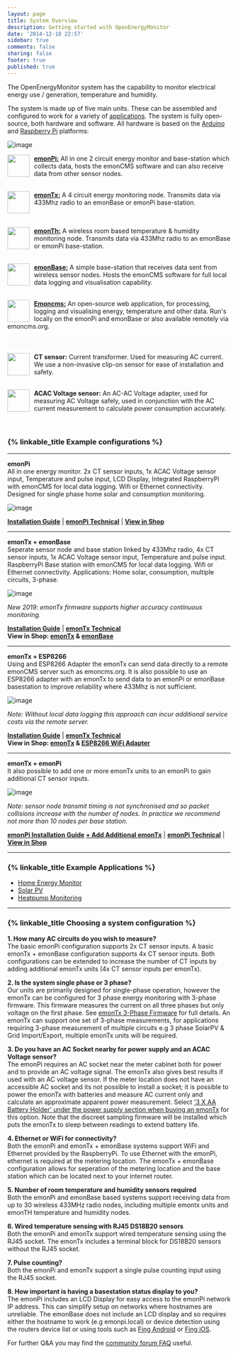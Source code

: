 ```yaml
---
layout: page
title: System Overview
description: Getting started with OpenEnergyMonitor
date: '2014-12-18 22:57'
sidebar: true
comments: false
sharing: false
footer: true
published: true
---
```


The OpenEnergyMonitor system  has the capability to monitor electrical energy use / generation, temperature and humidity.

The system is made up of five main units. These can be assembled and configured to work for a variety of [applications](/applications). The system is fully open-source, both hardware and software. All hardware is based on the [Arduino](http://www.arduino.cc/) and [Raspberry Pi](http://raspberrypi.org) platforms:

![image](/images/setup/oemfpsystemdiagram.png)

<img src="/images/setup/emonpi-min.png" style="float:left; width:50px; margin-right:10px"><div style="min-height:50px"><b><a href="/technical/emonpi">emonPi:</a></b> All in one 2 circuit energy monitor and base-station which collects data, hosts the emonCMS software and can also receive data from other sensor nodes.</div><br>

<img src="/images/setup/emontx-min.png" style="float:left; width:50px; margin-right:10px"><div style="min-height:50px"><b><a href="/technical/emontx">emonTx:</a></b> A 4 circuit energy monitoring node. Transmits data via 433Mhz radio to an emonBase or emonPi base-station.
</div><br>

<img src="/images/setup/emonth-min.png" style="float:left; width:50px; margin-right:10px"><b><a href="/setup/emonth">emonTh:</a></b> A wireless room based temperature & humidity monitoring node. Transmits data via 433Mhz radio to an emonBase or emonPi base-station.
<br><br>

<img src="/images/setup/emonbase-min.png" style="float:left; width:50px; margin-right:10px"><b><a href="/setup/install-emontx">emonBase:</a></b> A simple base-station that receives data sent from wireless sensor nodes. Hosts the emonCMS software for full local data logging and visualisation capability.
<br><br>

<img src="/images/setup/emoncms-min.png" style="float:left; width:50px; margin-right:10px"><b><a href="/emoncms/coreconcepts">Emoncms:</a></b> An open-source web application, for processing, logging and visualising energy, temperature and other data. Run's locally on the emonPi and emonBase or also available remotely via emoncms.org.
<br><br>

<div style="height:1px; background-color:#eee; margin-bottom:20px"></div>

<img src="/images/setup/ctsensor.png" style="float:left; width:50px; margin-right:10px"><b>CT sensor:</b> Current transformer. Used for measuring AC current. We use a non-invasive clip-on sensor for ease of installation and safety.
<br><br>

<img src="/images/setup/voltagesensor.png" style="float:left; width:50px; margin-right:10px"><b>ACAC Voltage sensor:</b> An AC-AC Voltage adapter, used for measuring AC Voltage safely, used in conjunction with the AC current measurement to calculate power consumption accurately.
<br><br>
<br>


### {% linkable_title Example configurations %}

---

**emonPi**<br>
All in one energy monitor. 2x CT sensor inputs, 1x ACAC Voltage sensor input, Temperature and pulse input, LCD Display, Integrated RaspberryPi with emonCMS for local data logging. Wifi or Ethernet connectivity. Designed for single phase home solar and consumption monitoring.

![image](/images/setup/emonpi.png)

**[Installation Guide](/setup/install)** | **[emonPi Technical](/technical/emonpi)** | **[View in Shop](https://shop.openenergymonitor.com/emonpi-3/)**

---

**emonTx + emonBase**<br>
Seperate sensor node and base station linked by 433Mhz radio, 4x CT sensor inputs, 1x ACAC Voltage sensor input, Temperature and pulse input. RaspberryPi Base station with emonCMS for local data logging. Wifi or Ethernet connectivity. Applications: Home solar, consumption, multiple circuits, 3-phase.

![image](/images/setup/emontxandbase.png)

*New 2019: emonTx firmware supports higher accuracy continuous monitoring.*

**[Installation Guide](/setup/install-emontx)** | **[emonTx Technical](/technical/emontx)**<br> **View in Shop: [emonTx](https://shop.openenergymonitor.com/emontx-v3-electricity-monitoring-transmitter/) & [emonBase](https://shop.openenergymonitor.com/emonbase-web-connected-base-station/)**

---

**emonTx + ESP8266**<br>
Using and ESP8266 Adapter the emonTx can send data directly to a remote emonCMS server such as emoncms.org. It is also possible to use an ESP8266 adapter with an emonTx to send data to an emonPi or emonBase basestation to improve reliability where 433Mhz is not sufficient.

![image](/images/setup/emontx.png)

*Note: Without local data logging this approach can incur additional service costs via the remote server.*

**[Installation Guide](/setup/esp8266-adapter-emontx/)** | **[emonTx Technical](/technical/emontx)**<br>**View in Shop: [emonTx](https://shop.openenergymonitor.com/emontx-v3-electricity-monitoring-transmitter/) & [ESP8266 WiFi Adapter](https://shop.openenergymonitor.com/esp8266-wifi-adapter-for-emontx/)**

---

**emonTx + emonPi**<br>
It also possible to add one or more emonTx units to an emonPi to gain additional CT sensor inputs. 

![image](/images/setup/emontxandemonpi.png)

*Note: sensor node transmit timing is not synchronised and so packet collisions increase with the number of nodes. In practice we recommend not more than 10 nodes per base station.*

**[emonPi Installation Guide](/setup/install) [+ Add Additional emonTx](/setup/emontx/)** | **[emonPi Technical](/technical/emonpi)** | **[View in Shop](https://shop.openenergymonitor.com/emonpi-3/)**

---

### {% linkable_title Example Applications %}

- [Home Energy Monitor](/applications/home-energy/)
- [Solar PV](/applications/solar-pv/)
- [Heatpump Monitoring](http://heatpumpmonitor.org)

---

### {% linkable_title Choosing a system configuration %}

**1. How many AC circuits do you wish to measure?**<br>
The basic emonPi configuration supports 2x CT sensor inputs. A basic emonTx + emonBase configuration supports 4x CT sensor inputs. Both configurations can be extended to increase the number of CT inputs by adding additional emonTx units (4x CT sensor inputs per emonTx).

**2. Is the system single phase or 3 phase?**<br>
Our units are primarily designed for single-phase operation, however the emonTx can be configured for 3 phase energy monitoring with 3-phase firmware. This firmware measures the current on all three phases but only voltage on the first phase. See [emonTx 3-Phase Firmware](https://github.com/openenergymonitor/emontx-3phase) for full details. An emonTx can support one set of 3-phase measurements, for applications requiring 3-phase measurement of multiple circuits e.g 3 phase SolarPV & Grid Import/Export, multiple emonTx units will be required.

**3. Do you have an AC Socket nearby for power supply and an ACAC Voltage sensor?**<br>
The emonPi requires an AC socket near the meter cabinet both for power and to provide an AC voltage signal. The emonTx also gives best results if used with an AC voltage sensor. If the meter location does not have an accessible AC socket and its not possible to install a socket; it is possible to power the emonTx with batteries and measure AC current only and calculate an approximate apparent power measurement. Select ['3 X AA Battery Holder' under the power supply section when buying an emonTx](https://shop.openenergymonitor.com/emontx-v3-electricity-monitoring-transmitter/) for this option. Note that the discreet sampling firmware will be installed which puts the emonTx to sleep between readings to extend battery life.

**4. Ethernet or WiFi for connectivity?**<br>
Both the emonPi and emonTx + emonBase systems support WiFi and Ethernet provided by the RaspberryPi. To use Ethernet with the emonPi, ethernet is required at the metering location. The emonTx + emonBase configuration allows for seperation of the metering location and the base station which can be located next to your internet router.

**5. Number of room temperature and humidity sensors required**<br>
Both the emonPi and emonBase based systems support receiving data from up to 30 wireless 433MHz radio nodes, including multiple emontx units and emonTH temperature and humidity nodes.

**6. Wired temperature sensing with RJ45 DS18B20 sensors**<br>
Both the emonPi and emonTx support wired temperature sensing using the RJ45 socket. The emonTx includes a terminal block for DS18B20 sensors without the RJ45 socket.

**7. Pulse counting?**<br>
Both the emonPi and emonTx support a single pulse counting input using the RJ45 socket.

**8. How important is having a basestation status display to you?**<br>
The emonPi includes an LCD Display for easy access to the emonPi network IP address. This can simplify setup on networks where hostnames are unreliable. The emonBase does not include an LCD display and so requires either the hostname to work (e.g emonpi.local) or device detection using the routers device list or using tools such as [Fing Android](https://play.google.com/store/apps/details?id=com.overlook.android.fing&hl=en_GB) or [Fing iOS](https://itunes.apple.com/gb/app/fing-network-scanner/id430921107?mt=8).

For further Q&A you may find the [community forum FAQ](https://community.openenergymonitor.org/t/frequently-asked-questions/3005) useful.
